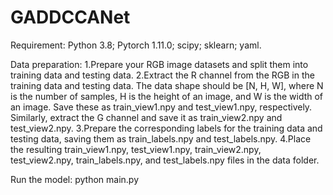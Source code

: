 # GADDCCANet
Requirement:
  Python 3.8;
  Pytorch 1.11.0;
  scipy;
  sklearn;
  yaml.
 
Data preparation:
1.Prepare your RGB image datasets and split them into training data and testing data.
2.Extract the R channel from the RGB in the training data and testing data. The data shape should be [N, H, W], where N is the number of samples, H is the height of an image, and W is the width of an image. Save these as train_view1.npy and test_view1.npy, respectively. Similarly, extract the G channel and save it as train_view2.npy and test_view2.npy.
3.Prepare the corresponding labels for the training data and testing data, saving them as train_labels.npy and test_labels.npy.
4.Place the resulting train_view1.npy, test_view1.npy, train_view2.npy, test_view2.npy, train_labels.npy, and test_labels.npy files in the data folder.


Run the model:
python main.py
